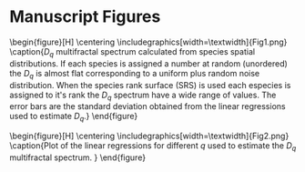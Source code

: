 # Manuscript Figures

\begin{figure}[H]
\centering
\includegraphics[width=\textwidth]{Fig1.png}
\caption{$D_q$ multifractal spectrum calculated from species spatial distributions. If each species is assigned a number at random (unordered) the $D_q$ is almost flat corresponding to a uniform plus random noise distribution. When the species rank surface (SRS) is used each especies is assigned to it's rank the $D_q$ spectrum have a wide range of values. The error bars are the standard deviation obtained from the linear regressions used to estimate $D_q$.}
\end{figure}

\begin{figure}[H]
\centering
\includegraphics[width=\textwidth]{Fig2.png}
\caption{Plot of the linear regressions for different $q$ used to estimate the $D_q$ multifractal spectrum.  }
\end{figure}
   
